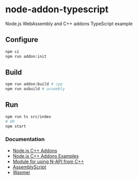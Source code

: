 # node-addon-typescript

Node.js WebAssembly and C++ addons TypeScript example

## Configure

```sh
npm ci
npm run addon:init
```

## Build

```sh
npm run addon:build # cpp
npm run asbuild # assembly
```

## Run

```sh
npm run ts src/index
# OR
npm start
```

### Documentation

* [Node.js C++ Addons](https://nodejs.org/api/addons.html)
* [Node.js C++ Addons Examples](https://github.com/nodejs/node-addon-examples)
* [Module for using N-API from C++](https://github.com/nodejs/node-addon-api)
* [AssemblyScript](https://www.assemblyscript.org)
* [Wasmer](https://wasmer.io)
